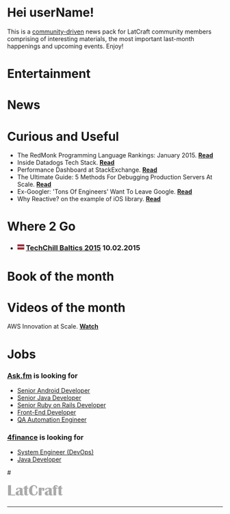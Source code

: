 
# Hei userName!

This is a [community-driven](https://github.com/latcraft/digest) news pack for LatCraft community members comprising of interesting materials, the most important last-month happenings and upcoming events. Enjoy!


# Entertainment 



# News





# Curious and Useful


* The RedMonk Programming Language Rankings: January 2015. [**Read**](http://redmonk.com/sogrady/2015/01/14/language-rankings-1-15/)
* Inside Datadogs Tech Stack. [**Read**](http://blog.underdog.io/post/107602021862/inside-datadogs-tech-stack)
* Performance Dashboard at StackExchange. [**Read**](http://stackexchange.com/performance)
* The Ultimate Guide: 5 Methods For Debugging Production Servers At Scale. [**Read**](http://highscalability.com/blog/2015/1/7/the-ultimate-guide-5-methods-for-debugging-production-server.html)
* Ex-Googler: 'Tons Of Engineers' Want To Leave Google. [**Read**](http://finance.yahoo.com/news/ex-googler-tons-engineers-want-160246466.html)
* Why Reactive? on the example of iOS library. [**Read**](http://www.sprynthesis.com/2014/06/15/why-reactivecocoa)



# Where 2 Go


* ### ![](pixies/lv_flag.png) [TechChill Baltics 2015](http://tcbaltics.com/) 10.02.2015



# Book of the month






# Videos of the month
AWS Innovation at Scale. [**Watch**](https://www.youtube.com/watch?v=JIQETrFC_SQ)



# Jobs

### [**Ask.fm**](http://ask.fm/) is looking for

- [Senior Android Developer](http://www.likeit.lv/job/askfm/senior-android-developer/3363/?search=ask.fm)
- [Senior Java Developer](http://www.likeit.lv/job/askfm/senior-java-developer/3359/?search=ask.fm)
- [Senior Ruby on Rails Developer](http://www.likeit.lv/job/askfm/senior-ruby-on-rails-developer/3360/?search=ask.fm)
- [Front-End Developer](http://www.likeit.lv/job/askfm/front-end-developer/3361/?search=ask.fm)
- [QA Automation Engineer](http://www.likeit.lv/job/askfm/automation-qa-engineer/3362/?search=ask.fm)

### [**4finance**](http://www.4financeit.com) is looking for
- [System Engineer (DevOps)](https://4finance.recruiterbox.com/jobs/fk0y2a/)
- [Java Developer](https://4finance.recruiterbox.com/jobs/fk0y2g)

#&nbsp;

![](pixies/logo.png)

---